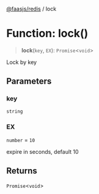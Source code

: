 [@faasjs/redis](../README.md) / lock

# Function: lock()

> **lock**(`key`, `EX`): `Promise`\<`void`\>

Lock by key

## Parameters

### key

`string`

### EX

`number` = `10`

expire in seconds, default 10

## Returns

`Promise`\<`void`\>
